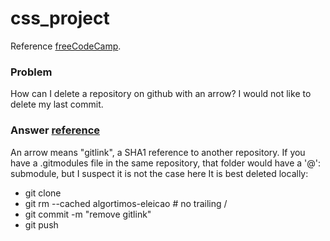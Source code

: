 # css_project

Reference [freeCodeCamp](https://www.freecodecamp.org).

 
### Problem
How can I delete a repository on github with an arrow? I would not like to delete my last commit.

### Answer [reference](https://stackoverflow.com/questions/62707431/how-can-i-delete-a-repository-on-github-with-an-arrow)

An arrow means "gitlink", a SHA1 reference to another repository.
If you have a .gitmodules file in the same repository, that folder would have a '@': submodule, but I suspect it is not the case here
It is best deleted locally:
* git clone
* git rm --cached algortimos-eleicao # no trailing /
* git commit -m "remove gitlink"
* git push 
